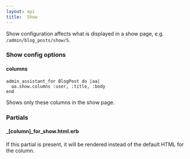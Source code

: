 ```yaml
---
layout: api
title:  Show
---
```


Show configuration affects what is displayed in a show page, e.g. `/admin/blog_posts/show/5`.

### Show config options

#### columns

    admin_assistant_for BlogPost do |aa|
      aa.show.columns :user, :title, :body
    end

Shows only these columns in the show page.

### Partials

#### \_\[column\]\_for_show.html.erb

If this partial is present, it will be rendered instead of the default HTML for the column.
